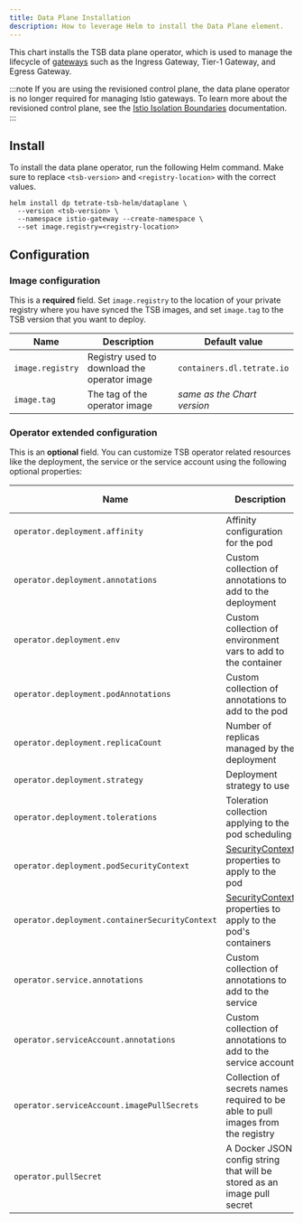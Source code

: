 ```yaml
---
title: Data Plane Installation
description: How to leverage Helm to install the Data Plane element.
---
```


This chart installs the TSB data plane operator, which is used to manage the lifecycle of [gateways](../../refs/install/dataplane/v1alpha1/spec) such as the Ingress Gateway, Tier-1 Gateway, and Egress Gateway.

:::note
If you are using the revisioned control plane, the data plane operator is no longer required for managing Istio gateways. To learn more about the revisioned control plane, see the [Istio Isolation Boundaries](../isolation-boundaries) documentation.
:::

## Install

To install the data plane operator, run the following Helm command. Make sure to replace `<tsb-version>` and `<registry-location>` with the correct values.

```shell
helm install dp tetrate-tsb-helm/dataplane \
  --version <tsb-version> \
  --namespace istio-gateway --create-namespace \
  --set image.registry=<registry-location>
```

## Configuration

### Image configuration

This is a **required** field. Set `image.registry` to the location of your private registry where you have synced the TSB images, and set `image.tag` to the TSB version that you want to deploy. 

| Name             | Description                                  | Default value                        |
|------------------|----------------------------------------------|--------------------------------------|
| `image.registry` | Registry used to download the operator image | `containers.dl.tetrate.io` |
| `image.tag`      | The tag of the operator image                | *same as the Chart version*                       |

### Operator extended configuration

This is an **optional** field. You can customize TSB operator related resources like the deployment, the service or the service account using the following optional properties:

| Name                                       | Description                                                                      | Default value |
|--------------------------------------------|----------------------------------------------------------------------------------|---------------|
| `operator.deployment.affinity`             | Affinity configuration for the pod                                               ||
| `operator.deployment.annotations`          | Custom collection of annotations to add to the deployment                        ||
| `operator.deployment.env`                  | Custom collection of environment vars to add to the container                            ||
| `operator.deployment.podAnnotations`       | Custom collection of annotations to add to the pod                               ||
| `operator.deployment.replicaCount`         | Number of replicas managed by the deployment                                     ||
| `operator.deployment.strategy`             | Deployment strategy to use                                                       ||
| `operator.deployment.tolerations`          | Toleration collection applying to the pod scheduling                             ||
| `operator.deployment.podSecurityContext`       | [SecurityContext](../../refs/install/kubernetes/k8s#tetrateio-api-install-kubernetes-podsecuritycontext) properties to apply to the pod                              ||
| `operator.deployment.containerSecurityContext` | [SecurityContext](../../refs/install/kubernetes/k8s#tetrateio-api-install-kubernetes-securitycontext) properties to apply to the pod's containers                             ||
| `operator.service.annotations`             | Custom collection of annotations to add to the service                           ||
| `operator.serviceAccount.annotations`      | Custom collection of annotations to add to the service account                   ||
| `operator.serviceAccount.imagePullSecrets` | Collection of secrets names required to be able to pull images from the registry ||
| `operator.pullSecret`                      | A Docker JSON config string that will be stored as an image pull secret          ||

